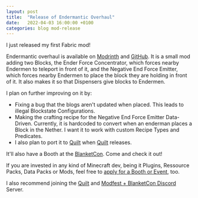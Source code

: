 ```yaml
---
layout: post
title:  "Release of Endermantic Overhaul"
date:   2022-04-03 16:00:00 +0100
categories: blog mod-release
---
```

I just released my first Fabric mod!

Endermantic overhaul is available on [Modrinth](https://modrinth.com/mod/endermantic-overhaul) and [GitHub](https://github.com/anonymous123-code/endermanticOverhaul).
It is a small mod adding two Blocks, the Ender Force Concentrator, which forces nearby Endermen to teleport in front of it, and the Negative End Force Emitter, which forces nearby Endermen to place the block they are holding in front of it. It also makes it so that Dispensers give blocks to Endermen.

I plan on further improving on it by:
- Fixing a bug that the blogs aren't updated when placed. This leads to illegal Blockstate Configurations.
- Making the crafting recipe for the Negative End Force Emitter Data-Driven. Currently, it is hardcoded to convert when an enderman places a Block in the Nether. I want it to work with custom Recipe Types and Predicates.
- I also plan to port it to [Quilt][quilt-website] when [Quilt][quilt-website] releases.

It'll also have a Booth at the [BlanketCon](https://blanketcon.modfest.net/#). Come and check it out!

If you are invested in any kind of Minecraft dev, being it Plugins, Ressource Packs, Data Packs or Mods, feel free to [apply for a Booth or Event](https://blanketcon.modfest.net/signup), too.

I also recommend joining the [Quilt](https://discord.quiltmc.org/) and [Modfest + BlanketCon Discord](https://discord.gg/gn543Ee) Server.

[quilt-website]: https://quiltmc.org